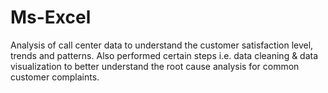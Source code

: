 # Ms-Excel
Analysis of call center data to understand the customer satisfaction level, trends and patterns. Also performed certain steps i.e. data cleaning & data visualization to better understand the root cause analysis for common customer complaints.
